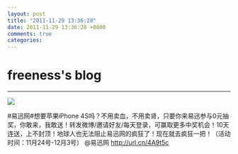 ```yaml
---
layout: post
title: "2011-11-29 13:36:28"
date: 2011-11-29 13:36:28 +0800
comments: true
categories: 
---
```


# freeness's blog

----------

![](http://okqmqrbgo.bkt.clouddn.com/201111291336281.jpg)

>
\#易迅网\#想要苹果iPhone 4S吗？不用卖血，不用卖肾，只要你来易迅参与0元抽奖，你敢来，我敢送！转发微博/邀请好友/每天登录，可赢取更多中奖机会！10天连送，上不封顶！地球人也无法阻止易迅网的疯狂了！现在就去疯狂一把！（活动时间：11月24号-12月3号） @易迅网 http://url.cn/4A9t5c